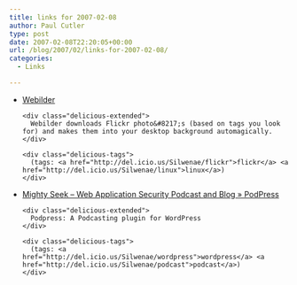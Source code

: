 ```yaml
---
title: links for 2007-02-08
author: Paul Cutler
type: post
date: 2007-02-08T22:20:05+00:00
url: /blog/2007/02/links-for-2007-02-08/
categories:
  - Links

---
```

<ul class="delicious">
  <li>
    <div class="delicious-link">
      <a href="http://www.webilder.org/">Webilder</a>
    </div>
    
    <div class="delicious-extended">
      Webilder downloads Flickr photo&#8217;s (based on tags you look for) and makes them into your desktop background automagically.
    </div>
    
    <div class="delicious-tags">
      (tags: <a href="http://del.icio.us/Silwenae/flickr">flickr</a> <a href="http://del.icio.us/Silwenae/linux">linux</a>)
    </div>
  </li>
  
  <li>
    <div class="delicious-link">
      <a href="http://www.mightyseek.com/podpress/">Mighty Seek &#8211; Web Application Security Podcast and Blog » PodPress</a>
    </div>
    
    <div class="delicious-extended">
      Podpress: A Podcasting plugin for WordPress
    </div>
    
    <div class="delicious-tags">
      (tags: <a href="http://del.icio.us/Silwenae/wordpress">wordpress</a> <a href="http://del.icio.us/Silwenae/podcast">podcast</a>)
    </div>
  </li>
</ul>